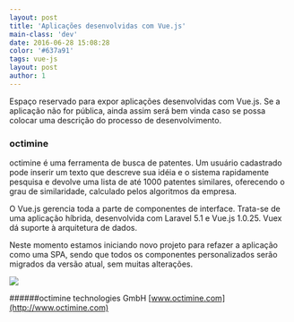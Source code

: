 ```yaml
---
layout: post
title: 'Aplicações desenvolvidas com Vue.js'
main-class: 'dev'
date: 2016-06-28 15:08:28 
color: '#637a91'
tags: vue-js
layout: post
author: 1
---
```


Espaço reservado para expor aplicações desenvolvidas com Vue.js. Se a aplicação não for pública, ainda assim será bem vinda caso se possa colocar uma descrição do processo de desenvolvimento.

### octimine

octimine é uma ferramenta de busca de patentes. Um usuário cadastrado pode inserir um texto que descreve sua idéia e o sistema rapidamente pesquisa e devolve uma lista de até 1000 patentes similares, oferecendo o grau de similaridade, calculado pelos algoritmos da empresa.

O Vue.js gerencia toda a parte de componentes de interface. Trata-se de uma aplicação híbrida, desenvolvida com Laravel 5.1 e Vue.js 1.0.25. Vuex dá suporte à arquitetura de dados.

Neste momento estamos iniciando novo projeto para refazer a aplicação como uma SPA, sendo que todos os componentes personalizados serão migrados da versão atual, sem muitas alterações.

![](/content/images/2016/06/screencapture-octimine-vedovelli-app-search-publication-number-1467132365757.png)

######octimine technologies GmbH
[www.octimine.com](http://www.octimine.com)
